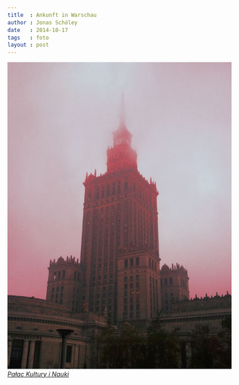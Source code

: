 ```yaml
---
title  : Ankunft in Warschau
author : Jonas Schöley
date   : 2014-10-17
tags   : foto
layout : post
---
```


![](/assets/2014-10-17-ankunft_in_warschau/warschau_kulturpalast.jpg)
*[Pałac Kultury i Nauki](https://en.wikipedia.org/wiki/Palace_of_Culture_and_Science)*
